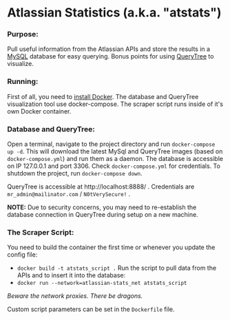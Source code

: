 # Atlassian Statistics (a.k.a. "atstats")
### Purpose:
Pull useful information from the Atlassian APIs and store the results in a [MySQL](https://www.mysql.com/) database for easy querying.  Bonus points for using [QueryTree](https://querytreeapp.com/) to visualize.

### Running:
First of all, you need to [install Docker](https://www.docker.com/products/docker-desktop).  The database and QueryTree visualization tool use docker-compose.  The scraper script runs inside of it's own Docker container.

### Database and QueryTree:
Open a terminal, navigate to the project directory and run `docker-compose up -d`.  This will download the latest MySql and QueryTree images (based on `docker-compose.yml`) and run them as a daemon.
The database is accessible on IP 127.0.0.1 and port 3306.  Check `docker-compose.yml` for credentials.  To shutdown the project, run `docker-compose down`.

QueryTree is accessible at http://localhost:8888/ .  Credentials are `mr_admin@mailinator.com` / `N0tVerySecure!` .

**NOTE:** Due to security concerns, you may need to re-establish the database connection in QueryTree during setup on a new machine.

### The Scraper Script:
You need to build the container the first time or whenever you update the config file:
- `docker build -t atstats_script .`
Run the script to pull data from the APIs and to insert it into the database:
- `docker run --network=atlassian-stats_net atstats_script`

*Beware the network proxies.  There be dragons.*

Custom script parameters can be set in the `Dockerfile` file.